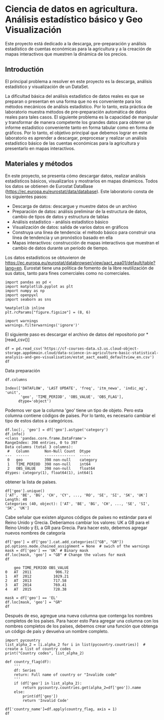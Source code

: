 # Ciencia de datos en agricultura. Análisis estadístico básico y Geo Visualización
Este proyecto está dedicado a la descarga, pre-preparación y análisis estadístico de cuentas económicas para la agricultura y a la creación de mapas interactivos que muestren la dinámica de los precios.

## Introductión
El principal problema a resolver en este proyecto es la descarga, análisis estadístico y visualización de un DataSet.

La dificultad básica del análisis estadístico de datos reales es que se preparan o presentan en una forma que no es conveniente para los métodos mecánicos de análisis estadístico. Por lo tanto, esta práctica de laboratorio muestra métodos de pre-preparación automática de datos reales para tales casos. El siguiente problema es la capacidad de manipular y transformar de manera competente los grandes datos para obtener un informe estadístico conveniente tanto en forma tabular como en forma de gráficos.
Por lo tanto, el objetivo principal que debemos lograr en este laboratorio es aprender a descargar, preprocesar y realizar un análisis estadístico básico de las cuentas económicas para la agricultura y presentarlo en mapas interactivos.
## Materiales y métodos 
En este proyecto, se presenta cómo descargar datos, realizar análisis estadísticos básicos, visualizarlos y mostrarlos en mapas dinámicos.
Todos los datos se obtienen de Eurostat DataBase (https://ec.europa.eu/eurostat/data/database). Este laboratorio consta de los siguientes pasos:
* Descarga de datos: descargue y muestre datos de un archivo
* Preparación de datos: análisis preliminar de la estructura de datos, cambio de tipos de datos y estructura de tablas
* Análisis estadístico - análisis estadístico básico
* Visualización de datos: salida de varios datos en gráficos
* Construya una línea de tendencia: el método básico para construir una línea de tendencia y un pronóstico basado en ella
* Mapas interactivos: construcción de mapas interactivos que muestran el cambio de datos durante un período de tiempo.

Los datos estadísticos se obtuvieron de https://ec.europa.eu/eurostat/databrowser/view/aact_eaa01/default/table?lang=en. Eurostat tiene una política de fomento de la libre reutilización de sus datos, tanto para fines comerciales como no comerciales.

````
import pandas as pd <
import matplotlib.pyplot as plt
import numpy as np
import openpyxl 
import seaborn as sns

%matplotlib inline
plt.rcParams["figure.figsize"] = (8, 6)

import warnings
warnings.filterwarnings('ignore')'
````
El siguiente paso es descargar el archivo de datos del repositorio por *[read_csv()]
````
df = pd.read_csv('https://cf-courses-data.s3.us.cloud-object-storage.appdomain.cloud/data-science-in-agriculture-basic-statistical-analysis-and-geo-visualisation/estat_aact_eaa01_defaultview_en.csv')
df
````
Data preparación
````
df.columns

Index(['DATAFLOW', 'LAST UPDATE', 'freq', 'itm_newa', 'indic_ag', 'unit',
       'geo', 'TIME_PERIOD', 'OBS_VALUE', 'OBS_FLAG'],
      dtype='object')
````
Podemos ver que la columna 'geo' tiene un tipo de objeto. Pero esta columna contiene códigos de países.
Por lo tanto, es necesario cambiar el tipo de estos datos a categóricos.
````
df.loc[:, 'geo'] = df['geo'].astype('category')
df.info()
<class 'pandas.core.frame.DataFrame'>
RangeIndex: 398 entries, 0 to 397
Data columns (total 3 columns):
 #   Column       Non-Null Count  Dtype   
---  ------       --------------  -----   
 0   geo          398 non-null    category
 1   TIME_PERIOD  398 non-null    int64   
 2   OBS_VALUE    398 non-null    float64 
dtypes: category(1), float64(1), int64(1
````
obtener la lista de países. 
````
df['geo'].unique()
['AT', 'BE', 'BG', 'CH', 'CY', ..., 'RO', 'SE', 'SI', 'SK', 'UK']
Length: 40
Categories (40, object): ['AT', 'BE', 'BG', 'CH', ..., 'SE', 'SI', 'SK', 'UK']
````
Cabe señalar que existen algunos códigos de países no estándar para el Reino Unido y Grecia.
Deberíamos cambiar los valores: UK a GB para el Reino Unido y EL a GR para Grecia.
Para hacer esto, debemos agregar nuevos nombres de categoría
````
df['geo'] = df['geo'].cat.add_categories(["GB", "GR"])
pd.options.mode.chained_assignment = None  # swich of the warnings
mask = df['geo'] == 'UK' # Binary mask
df.loc[mask, 'geo'] = "GB" # Change the values for mask
df

	geo	TIME_PERIOD	OBS_VALUE
0	AT	2011	       906.72
1	AT	2012	      1029.21
2	AT	2013	      717.58
3	AT	2014	      769.41
4	AT	2015	      728.38
````
````
mask = df['geo'] == 'EL'
df.loc[mask, 'geo'] = "GR"
df
````
Después de eso, agregue una nueva columna que contenga los nombres completos de los países. Para hacer esto
Para agregar una columna con los nombres completos de los países, debemos crear una función que obtenga un código de país y devuelva un nombre completo.
````
import pycountry
list_alpha_2 = [i.alpha_2 for i in list(pycountry.countries)]  # create a list of country codes
print("Country codes", list_alpha_2)

def country_flag(df):
    '''
    df: Series
    return: Full name of country or "Invalide code"
    '''
    if (df['geo'] in list_alpha_2):
        return pycountry.countries.get(alpha_2=df['geo']).name
    else:
        print(df['geo'])
        return 'Invalid Code'

df['country_name']=df.apply(country_flag, axis = 1)
df
````


